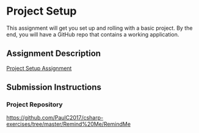 # Project Setup
This assignment will get you set up and rolling with a basic project. By the end, you will have a GitHub repo that contains a working application.

## Assignment Description
[Project Setup Assignment](https://education.launchcode.org/liftoff/assignments/project-setup/)

## Submission Instructions

### Project Repository
<https://github.com/PaulC2017/csharp-exercises/tree/master/Remind%20Me/RemindMe>